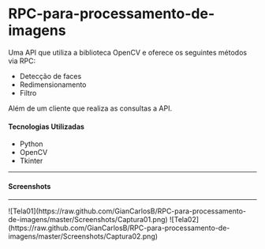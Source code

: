 RPC-para-processamento-de-imagens
=================================

Uma API que utiliza a biblioteca OpenCV e oferece os seguintes métodos via RPC:
<ul>
  <li>Detecção de faces</li>
  <li>Redimensionamento</li>
  <li>Filtro</li>
</ul>
Além de um cliente que realiza as consultas a API.
<h4>Tecnologias Utilizadas</h4>
<ul>
  <li>Python</li>
  <li>OpenCV</li>
  <li>Tkinter</li>
</ul>
<hr>
<h4>Screenshots</h4>
<hr>
![Tela01](https://raw.github.com/GianCarlosB/RPC-para-processamento-de-imagens/master/Screenshots/Captura01.png)
![Tela02](https://raw.github.com/GianCarlosB/RPC-para-processamento-de-imagens/master/Screenshots/Captura02.png)
